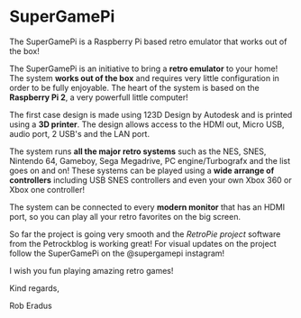 # SuperGamePi
The SuperGamePi is a Raspberry Pi based retro emulator that works out of the box! 

The SuperGamePi is an initiative to bring a **retro emulator** to your home!
The system **works out of the box** and requires very little configuration in order to be fully enjoyable.
The heart of the system is based on the **Raspberry Pi 2**, a very powerfull little computer! 

The first case design is made using 123D Design by Autodesk and is printed using a **3D printer**. The design allows access to the HDMI out, Micro USB, audio port, 2 USB's and the LAN port.

The system runs **all the major retro systems** such as the NES, SNES, Nintendo 64, Gameboy, Sega Megadrive, PC engine/Turbografx and the list goes on and on! These systems can be played using a **wide arrange of controllers** including USB SNES controllers and even your own Xbox 360 or Xbox one controller!

The system can be connected to every **modern monitor** that has an HDMI port, so you can play all your retro favorites on the big screen.

So far the project is going very smooth and the *RetroPie project* software from the Petrockblog is working great!
For visual updates on the project follow the SuperGamePi on the @supergamepi instagram!

I wish you fun playing amazing retro games!

Kind regards,

Rob Eradus
